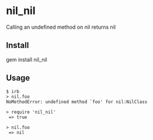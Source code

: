 # nil_nil
Calling an undefined method on nil returns nil

## Install

gem install nil_nil

## Usage

```
$ irb
> nil.foo
NoMethodError: undefined method `foo' for nil:NilClass

> require 'nil_nil'
 => true

> nil.foo
 => nil
